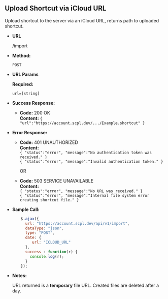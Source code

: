 **Upload Shortcut via iCloud URL**
----
Upload shortcut to the server via an iCloud URL, returns path to uploaded shortcut.

* **URL**

  /import

* **Method:**

  `POST`

*  **URL Params**

   **Required:**

   `url=[string]`

* **Success Response:**

     * **Code:** 200 OK <br />
       **Content:** `{ "url":"https://account.scpl.dev/.../Example.shortcut" }`

* **Error Response:**

   * **Code:** 401 UNAUTHORIZED <br />
     **Content:**<br/>
     `{ "status":"error", "message":"No authentication token was received." }`<br/>
     `{ "status":"error", "message":"Invalid authentication token." }`

     OR

    * **Code:** 503 SERVICE UNAVAILABLE <br />
       **Content:**<br/>
       `{ "status":"error", "message":"No URL was received." }`<br/>
       `{ "status":"error", "message":"Internal file system error creating shortcut file." }`

* **Sample Call:**

```javascript
       $.ajax({
         url: "https://account.scpl.dev/api/v1/import",
         dataType: "json",
         type: "POST",
         date: {
            url: "ICLOUD_URL"
         },
         success : function(r) {
           console.log(r);
         }
       });
```

* **Notes:**

     URL returned is a **temporary** file URL. Created files are deleted after a day.
